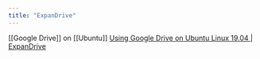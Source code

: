 ```yaml
---
title: "ExpanDrive"
---
```


[[Google Drive]] on [[Ubuntu]]
[Using Google Drive on Ubuntu Linux 19.04 | ExpanDrive](https://www.expandrive.com/google-drive-for-linux/ubuntu/)
